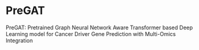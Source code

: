 # PreGAT
PreGAT: Pretrained Graph Neural Network Aware Transformer based Deep Learning model for Cancer Driver Gene Prediction with Multi-Omics Integration
